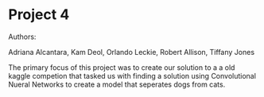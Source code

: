 # Project 4

Authors:

Adriana Alcantara, Kam Deol, Orlando Leckie, Robert Allison, Tiffany Jones

The primary focus of this project was to create our solution to a a old kaggle competion that tasked us with finding a solution using Convolutional Nueral Networks
to create a model that seperates dogs from cats.
